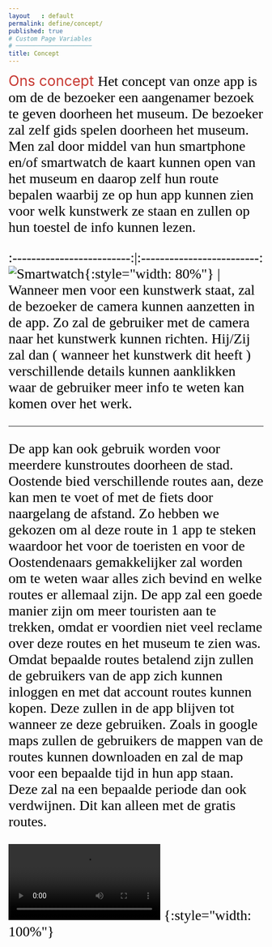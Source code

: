 ```yaml
---
layout   : default
permalink: define/concept/
published: true
# Custom Page Variables
# ─────────────────────
title: Concept
---
```


<span style="color: #C73730;font-size: 2em;">
Ons concept

<span style="color: #000000; font-family: nunito; font-size: 1em;">
Het concept van onze app is om de de bezoeker een aangenamer bezoek te geven doorheen het museum. De bezoeker zal zelf gids spelen doorheen het museum. Men zal door middel van hun smartphone en/of smartwatch de kaart kunnen open van het museum en daarop zelf hun route bepalen waarbij ze op hun app kunnen zien voor welk kunstwerk ze staan en zullen op hun toestel de info kunnen lezen.

:-------------------------:|:-------------------------:
![Smartwatch](http://127.0.0.1:4000/1718-nmd3-project/images/A.R..png){:style="width: 80%"} | Wanneer men voor een kunstwerk staat, zal de bezoeker de camera kunnen aanzetten in de app. Zo zal de gebruiker met de camera naar het kunstwerk kunnen richten. Hij/Zij zal dan ( wanneer het kunstwerk dit heeft ) verschillende details kunnen aanklikken waar de gebruiker meer info te weten kan komen over het werk.

___

De app kan ook gebruik worden voor meerdere kunstroutes doorheen de stad. Oostende bied verschillende routes aan, deze kan men te voet of met de fiets door naargelang de afstand. Zo hebben we gekozen om al deze route in 1 app te steken waardoor het voor de toeristen en voor de Oostendenaars gemakkelijker zal worden om te weten waar alles zich bevind en welke routes er allemaal zijn. 
De app zal een goede manier zijn om meer touristen aan te trekken, omdat er voordien niet veel reclame over deze routes en het museum te zien was. 
Omdat bepaalde routes betalend zijn zullen de gebruikers van de app zich kunnen inloggen en met dat account routes kunnen kopen. Deze zullen in de app blijven tot wanneer ze deze gebruiken. 
Zoals in google maps zullen de gebruikers de mappen van de routes kunnen downloaden en zal de map voor een bepaalde tijd in hun app staan. Deze zal na een bepaalde periode dan ook verdwijnen. Dit kan alleen met de gratis routes.   




![video](http://127.0.0.1:4000/1718-nmd3-project/images/video.mp4)
{:style="width: 100%"}